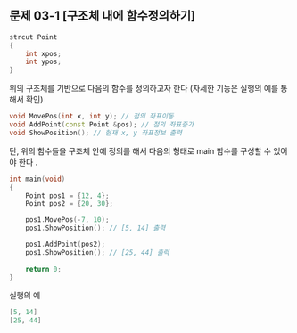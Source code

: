 문제 03-1 [구조체 내에 함수정의하기]
---

```C++
strcut Point
{
    int xpos;
    int ypos;
}
```
위의 구조체를 기반으로 다음의 함수를 정의하고자 한다 (자세한 기능은 실행의 예를 통해서 확인)

```C++
void MovePos(int x, int y); // 점의 좌표이동
void AddPoint(const Point &pos); // 점의 좌표증가
void ShowPosition(); // 현재 x, y 좌표정보 출력
```

단, 위의 함수들을 구조체 안에 정의를 해서 다음의 형태로 main 함수를 구성할 수 있어야 한다
.
``` C++
int main(void)
{
    Point pos1 = {12, 4};
    Point pos2 = {20, 30};

    pos1.MovePos(-7, 10);
    pos1.ShowPosition(); // [5, 14] 출력

    pos1.AddPoint(pos2);
    pos1.ShowPosition(); // [25, 44] 출력
    
    return 0;
}
```

실행의 예
``` C++
[5, 14]
[25, 44]
```